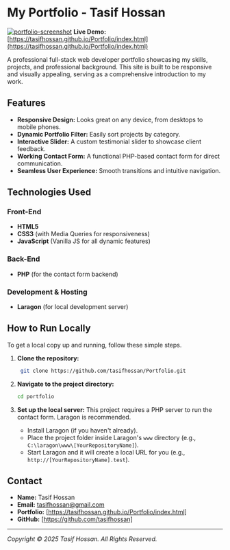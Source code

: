 # My Portfolio - Tasif Hossan

[![portfolio-screenshot](https://github.com/user-attachments/assets/f35e147e-3ee0-4fd0-a3c1-fbbe01e3f34f)](https://tasifhossan.github.io/Portfolio/index.html)
**Live Demo:** [https://tasifhossan.github.io/Portfolio/index.html](https://tasifhossan.github.io/Portfolio/index.html)

A professional full-stack web developer portfolio showcasing my skills, projects, and professional background. This site is built to be responsive and visually appealing, serving as a comprehensive introduction to my work.

## Features

* **Responsive Design:** Looks great on any device, from desktops to mobile phones.
* **Dynamic Portfolio Filter:** Easily sort projects by category.
* **Interactive Slider:** A custom testimonial slider to showcase client feedback.
* **Working Contact Form:** A functional PHP-based contact form for direct communication.
* **Seamless User Experience:** Smooth transitions and intuitive navigation.

## Technologies Used

### Front-End
* **HTML5**
* **CSS3** (with Media Queries for responsiveness)
* **JavaScript** (Vanilla JS for all dynamic features)

### Back-End
* **PHP** (for the contact form backend)

### Development & Hosting
* **Laragon** (for local development server)

## How to Run Locally

To get a local copy up and running, follow these simple steps.

1.  **Clone the repository:**
    ```sh
     git clone https://github.com/tasifhossan/Portfolio.git 
    ```

2.  **Navigate to the project directory:**
    ```sh
    cd portfolio
    ```

3.  **Set up the local server:**
    This project requires a PHP server to run the contact form. Laragon is recommended.
    * Install Laragon (if you haven't already).
    * Place the project folder inside Laragon's `www` directory (e.g., `C:\laragon\www\[YourRepositoryName]`).
    * Start Laragon and it will create a local URL for you (e.g., `http://[YourRepositoryName].test`).

## Contact

* **Name:** Tasif Hossan
* **Email:** tasifhossan@gmail.com
* **Portfolio:** [https://tasifhossan.github.io/Portfolio/index.html]
* **GitHub:** [https://github.com/tasifhossan]

---
_Copyright © 2025 Tasif Hossan. All Rights Reserved._
